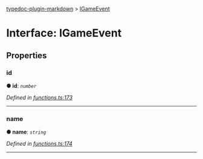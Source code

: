 [typedoc-plugin-markdown](../README.md) > [IGameEvent](../interfaces/igameevent.md)



# Interface: IGameEvent


## Properties


###  id

**●  id**:  *`number`* 

*Defined in [functions.ts:173](https://bitbucket.org/owner/repository_name/src/master/src/functions.ts?fileviewer&amp;#x3D;file-view-default#functions.ts-173)*





___



###  name

**●  name**:  *`string`* 

*Defined in [functions.ts:174](https://bitbucket.org/owner/repository_name/src/master/src/functions.ts?fileviewer&amp;#x3D;file-view-default#functions.ts-174)*





___


